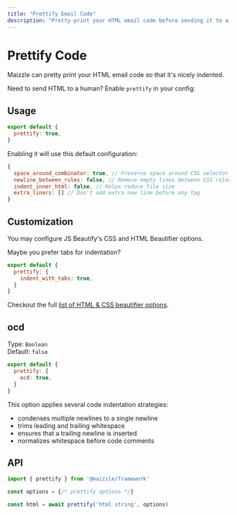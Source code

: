 ```yaml
---
title: "Prettify Email Code"
description: "Pretty-print your HTML email code before sending it to a human."
---
```


# Prettify Code

Maizzle can pretty print your HTML email code so that it's nicely indented.

Need to send HTML to a human? Enable `prettify` in your config:

## Usage

```js [config.js]
export default {
  prettify: true,
}
```

Enabling it will use this default configuration:

```js
{
  space_around_combinator: true, // Preserve space around CSS selector combinators
  newline_between_rules: false, // Remove empty lines between CSS rules
  indent_inner_html: false, // Helps reduce file size
  extra_liners: [] // Don't add extra new line before any tag
}
```

## Customization

You may configure JS Beautify's CSS and HTML Beautifier options.

Maybe you prefer tabs for indentation?

```js [config.js]
export default {
  prettify: {
    indent_with_tabs: true,
  }
}
```

Checkout the full [list of HTML & CSS beautifier options](https://www.npmjs.com/package/js-beautify#css--html).

## ocd

Type: `Boolean`\
Default: `false`

```js [config.js]
export default {
  prettify: {
    ocd: true,
  }
}
```

This option applies several code indentation strategies:

- condenses multiple newlines to a single newline
- trims leading and trailing whitespace
- ensures that a trailing newline is inserted
- normalizes whitespace before code comments

## API

```js [app.js]
import { prettify } from '@maizzle/framework'

const options = {/* prettify options */}

const html = await prettify('html string', options)
```
